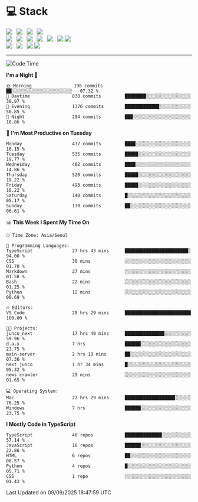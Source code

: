 <h1>💻 Stack</h1>
<div>
 <!-- badge : https://shields.io/ -->
 <!-- icon : https://simpleicons.org/?q=Get -->
 <img src="https://img.shields.io/badge/HTML5-e74c3c?style=flat-square&logo=HTML5&logoColor=white"/> &nbsp 
 <img src="https://img.shields.io/badge/CSS3-0A84FF?style=flat-square&logo=CSS3&logoColor=white"/> &nbsp 
 <img src="https://img.shields.io/badge/JavaScript-FFCD11?style=flat-square&logo=JavaScript&logoColor=white"/> &nbsp 
 <img src="https://img.shields.io/badge/TypeScript-3075C0?style=flat-square&logo=TypeScript&logoColor=white"/>
 <br/>
 <img src="https://img.shields.io/badge/Next-000000?style=flat-square&logo=nextdotjs&logoColor=white"/> &nbsp 
 <img src="https://img.shields.io/badge/React-00BCF6?style=flat-square&logo=React&logoColor=white"/> &nbsp 
 <img src="https://img.shields.io/badge/Redux-764ABC?style=flat-square&logo=Redux&logoColor=white"/> &nbsp
 <img src="https://img.shields.io/badge/Recoil-3578E5?style=flat-square&logo=recoil&logoColor=white"/> &nbsp
 <img src="https://img.shields.io/badge/React-Query-FF4154?style=flat-square&logo=reactquery&logoColor=white"/> &nbsp 
 <img src="https://img.shields.io/badge/styled%2Dcomponents-DB7093?style=flat-square&logo=styled%2Dcomponents&logoColor=white"/>
 <img src="https://img.shields.io/badge/CSS Modules-000000?style=flat-square&logo=CSS Modules&logoColor=white"/> &nbsp 
 <br/>
 <img src="https://img.shields.io/badge/Node-339933?style=flat-square&logo=Node.js&logoColor=white"/> &nbsp 
 <img src="https://img.shields.io/badge/Express-000000?style=flat-square&logo=Express&logoColor=white"/> &nbsp 
 <img src="https://img.shields.io/badge/MongoDB-47A248?style=flat-square&logo=MongoDB&logoColor=white"/>
 <img src="https://img.shields.io/badge/MariaDB-003545?style=flat-square&logo=mariadb&logoColor=white"/>
</div>

<hr>

<!--START_SECTION:waka-->
![Code Time](http://img.shields.io/badge/Code%20Time-2%2C861%20hrs%2055%20mins-blue)

**I'm a Night 🦉** 

```text
🌞 Morning                198 commits         ██░░░░░░░░░░░░░░░░░░░░░░░   07.32 % 
🌆 Daytime                838 commits         ████████░░░░░░░░░░░░░░░░░   30.97 % 
🌃 Evening                1376 commits        █████████████░░░░░░░░░░░░   50.85 % 
🌙 Night                  294 commits         ███░░░░░░░░░░░░░░░░░░░░░░   10.86 % 
```
📅 **I'm Most Productive on Tuesday** 

```text
Monday                   437 commits         ████░░░░░░░░░░░░░░░░░░░░░   16.15 % 
Tuesday                  535 commits         █████░░░░░░░░░░░░░░░░░░░░   19.77 % 
Wednesday                402 commits         ████░░░░░░░░░░░░░░░░░░░░░   14.86 % 
Thursday                 520 commits         █████░░░░░░░░░░░░░░░░░░░░   19.22 % 
Friday                   493 commits         █████░░░░░░░░░░░░░░░░░░░░   18.22 % 
Saturday                 140 commits         █░░░░░░░░░░░░░░░░░░░░░░░░   05.17 % 
Sunday                   179 commits         ██░░░░░░░░░░░░░░░░░░░░░░░   06.61 % 
```


📊 **This Week I Spent My Time On** 

```text
🕑︎ Time Zone: Asia/Seoul

💬 Programming Languages: 
TypeScript               27 hrs 43 mins      ████████████████████████░   94.00 % 
CSS                      30 mins             ░░░░░░░░░░░░░░░░░░░░░░░░░   01.70 % 
Markdown                 27 mins             ░░░░░░░░░░░░░░░░░░░░░░░░░   01.58 % 
Bash                     22 mins             ░░░░░░░░░░░░░░░░░░░░░░░░░   01.25 % 
Python                   12 mins             ░░░░░░░░░░░░░░░░░░░░░░░░░   00.69 % 

🔥 Editors: 
VS Code                  29 hrs 29 mins      █████████████████████████   100.00 % 

🐱‍💻 Projects: 
junco_next               17 hrs 40 mins      ███████████████░░░░░░░░░░   59.96 % 
d.a.x                    7 hrs               ██████░░░░░░░░░░░░░░░░░░░   23.75 % 
main-server              2 hrs 10 mins       ██░░░░░░░░░░░░░░░░░░░░░░░   07.36 % 
next_junco               1 hr 34 mins        █░░░░░░░░░░░░░░░░░░░░░░░░   05.32 % 
news_crawler             29 mins             ░░░░░░░░░░░░░░░░░░░░░░░░░   01.65 % 

💻 Operating System: 
Mac                      22 hrs 29 mins      ███████████████████░░░░░░   76.25 % 
Windows                  7 hrs               ██████░░░░░░░░░░░░░░░░░░░   23.75 % 
```

**I Mostly Code in TypeScript** 

```text
TypeScript               40 repos            ██████████████░░░░░░░░░░░   57.14 % 
JavaScript               16 repos            ██████░░░░░░░░░░░░░░░░░░░   22.86 % 
HTML                     6 repos             ██░░░░░░░░░░░░░░░░░░░░░░░   08.57 % 
Python                   4 repos             █░░░░░░░░░░░░░░░░░░░░░░░░   05.71 % 
CSS                      1 repo              ░░░░░░░░░░░░░░░░░░░░░░░░░   01.43 % 
```




 Last Updated on 09/09/2025 18:47:59 UTC
<!--END_SECTION:waka-->
